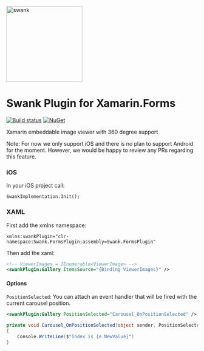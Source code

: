 <p align="left"><img src="logo/vertical.png" alt="swank" height="200px"></p>

# Swank Plugin for Xamarin.Forms

[![Build status](https://ci.appveyor.com/api/projects/status/bu21xmnmadm0crsn?svg=true)](https://ci.appveyor.com/project/spektrum/swank)
[![NuGet](https://img.shields.io/nuget/dt/Swank.FormsPlugin.svg)](https://www.nuget.org/packages/Swank.FormsPlugin/)

Xamarin embeddable image viewer with 360 degree support

Note: For now we only support iOS and there is no plan to support Android for the moment. However, we would be happy to review any PRs regarding this feature.

### iOS

In your iOS project call:

```
SwankImplementation.Init();
```


### XAML

First add the xmlns namespace:

```
xmlns:swankPlugin="clr-namespace:Swank.FormsPlugin;assembly=Swank.FormsPlugin"
```

Then add the xaml:

```xml
<!-- ViewerImages = IEnumerable<ViewerImage> -->
<swankPlugin:Gallery ItemsSource="{Binding ViewerImages}" />
```

#### Options

`PositionSelected`: You can attach an event handler that will be fired with the current carousel position.

```xml
<swankPlugin:Gallery PositionSelected="Carousel_OnPositionSelected" />
```

```csharp
private void Carousel_OnPositionSelected(object sender, PositionSelectedEventArgs e)
{
    Console.WriteLine($"Index is {e.NewValue}")
}
```
